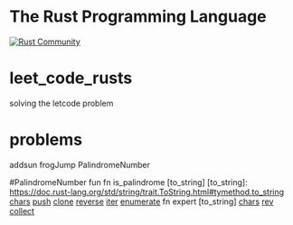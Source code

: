# The Rust Programming Language

[![Rust Community](https://img.shields.io/badge/Rust_Community%20-Join_us-brightgreen?style=plastic&logo=rust)](https://www.rust-lang.org/community)


# leet_code_rusts
solving the letcode problem

# problems
addsun
frogJump
PalindromeNumber

#PalindromeNumber fun 
fn is_palindrome
    [to_string]
    [to_string]: https://doc.rust-lang.org/std/string/trait.ToString.html#tymethod.to_string
    [chars]
    [push]
    [clone]
    [reverse]
    [iter]
    [enumerate]
fn expert
    [to_string]
    [chars]
    [rev]
    [collect]

[chars]: https://doc.rust-lang.org/std/primitive.str.html#method.chars
[push]: https://doc.rust-lang.org/std/collections/struct.BinaryHeap.html#method.push
[clone]: https://doc.rust-lang.org/std/collections/struct.BinaryHeap.html#method.push
[reverse]: https://doc.rust-lang.org/std/cmp/struct.Reverse.html
[iter]: https://doc.rust-lang.org/std/primitive.slice.html#method.iter
[enumerate]: https://doc.rust-lang.org/std/iter/trait.Iterator.html#method.enumerate
[rev]: https://doc.rust-lang.org/std/iter/struct.Rev.html
[collect]: https://doc.rust-lang.org/std/iter/trait.Iterator.html#method.collect
